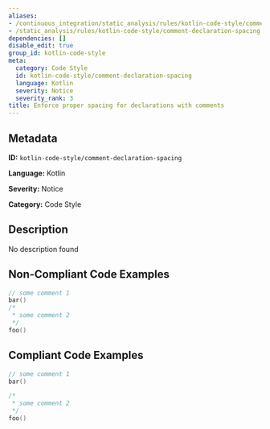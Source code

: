 ```yaml
---
aliases:
- /continuous_integration/static_analysis/rules/kotlin-code-style/comment-declaration-spacing
- /static_analysis/rules/kotlin-code-style/comment-declaration-spacing
dependencies: []
disable_edit: true
group_id: kotlin-code-style
meta:
  category: Code Style
  id: kotlin-code-style/comment-declaration-spacing
  language: Kotlin
  severity: Notice
  severity_rank: 3
title: Enforce proper spacing for declarations with comments
---
```

<!--  SOURCED FROM https://github.com/DataDog/datadog-static-analyzer-rule-docs -->


## Metadata
**ID:** `kotlin-code-style/comment-declaration-spacing`

**Language:** Kotlin

**Severity:** Notice

**Category:** Code Style

## Description
No description found

## Non-Compliant Code Examples
```kotlin
// some comment 1
bar()
/*
 * some comment 2
 */
foo()
```

## Compliant Code Examples
```kotlin
// some comment 1
bar()

/*
 * some comment 2
 */
foo()
```
